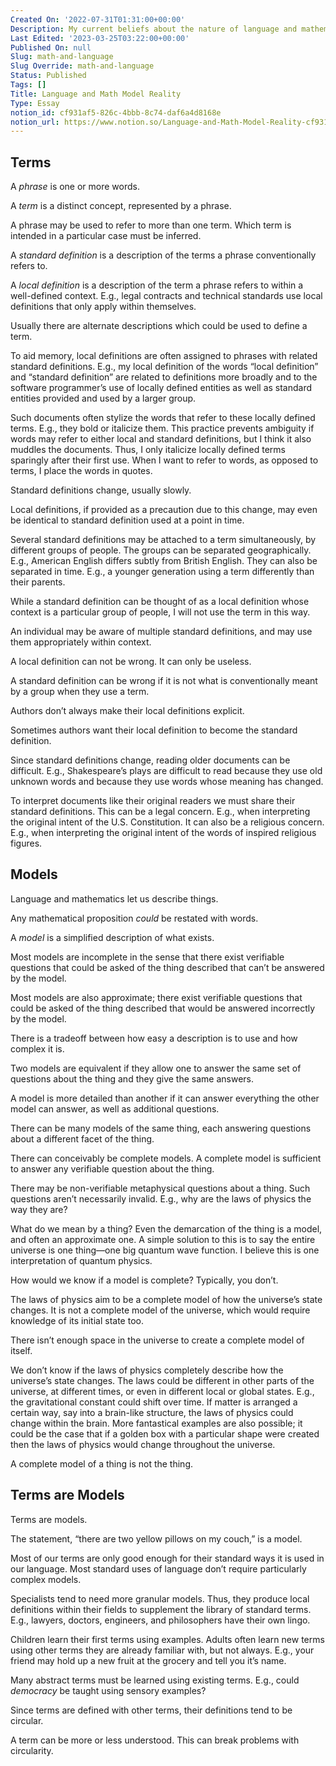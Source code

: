 ```yaml
---
Created On: '2022-07-31T01:31:00+00:00'
Description: My current beliefs about the nature of language and mathematics.
Last Edited: '2023-03-25T03:22:00+00:00'
Published On: null
Slug: math-and-language
Slug Override: math-and-language
Status: Published
Tags: []
Title: Language and Math Model Reality
Type: Essay
notion_id: cf931af5-826c-4bbb-8c74-daf6a4d8168e
notion_url: https://www.notion.so/Language-and-Math-Model-Reality-cf931af5826c4bbb8c74daf6a4d8168e
---
```

<h2>Terms</h2>
<p>A <em>phrase</em> is one or more words.</p>
<p>A <em>term</em> is a distinct concept, represented by a phrase.</p>
<p>A phrase may be used to refer to more than one term. Which term is intended in a particular case must be inferred.</p>
<p>A <em>standard definition</em> is a description of the terms a phrase conventionally refers to.</p>
<p>A <em>local definition</em> is a description of the term a phrase refers to within a well-defined context. E.g., legal contracts and technical standards use local definitions that only apply within themselves.</p>
<p>Usually there are alternate descriptions which could be used to define a term.</p>
<p>To aid memory, local definitions are often assigned to phrases with related standard definitions. E.g., my local definition of the words “local definition” and “standard definition” are related to definitions more broadly and to the software programmer’s use of locally defined entities as well as standard entities provided and used by a larger group.</p>
<p>Such documents often stylize the words that refer to these locally defined terms. E.g., they bold or italicize them. This practice prevents ambiguity if words may refer to either local and standard definitions, but I think it also muddles the documents. Thus, I only italicize locally defined terms sparingly after their first use. When I want to refer to words, as opposed to terms, I place the words in quotes.</p>
<p>Standard definitions change, usually slowly.</p>
<p>Local definitions, if provided as a precaution due to this change, may even be identical to standard definition used at a point in time.</p>
<p>Several standard definitions may be attached to a term simultaneously, by different groups of people. The groups can be separated geographically. E.g., American English differs subtly from British English. They can also be separated in time. E.g., a younger generation using a term differently than their parents.</p>
<p>While a standard definition can be thought of as a local definition whose context is a particular group of people, I will not use the term in this way.</p>
<p>An individual may be aware of multiple standard definitions, and may use them appropriately within context.</p>
<p>A local definition can not be wrong. It can only be useless.</p>
<p>A standard definition can be wrong if it is not what is conventionally meant by a group when they use a term.</p>
<p>Authors don’t always make their local definitions explicit.</p>
<p>Sometimes authors want their local definition to become the standard definition.</p>
<p>Since standard definitions change, reading older documents can be difficult. E.g., Shakespeare’s plays are difficult to read because they use old unknown words and because they use words whose meaning has changed.</p>
<p>To interpret documents like their original readers we must share their standard definitions. This can be a legal concern. E.g., when interpreting the original intent of the U.S. Constitution. It can also be a religious concern. E.g., when interpreting the original intent of the words of inspired religious figures.</p>
<h2>Models</h2>
<p>Language and mathematics let us describe things.</p>
<p>Any mathematical proposition <em>could</em> be restated with words.</p>
<p>A <em>model</em> is a simplified description of what exists.</p>
<p>Most models are incomplete in the sense that there exist verifiable questions that could be asked of the thing described that can’t be answered by the model.</p>
<p>Most models are also approximate; there exist verifiable questions that could be asked of the thing described that would be answered incorrectly by the model.</p>
<p>There is a tradeoff between how easy a description is to use and how complex it is.</p>
<p>Two models are equivalent if they allow one to answer the same set of questions about the thing and they give the same answers.</p>
<p>A model is more detailed than another if it can answer everything the other model can answer, as well as additional questions.</p>
<p>There can be many models of the same thing, each answering questions about a different facet of the thing.</p>
<p>There can conceivably be complete models. A complete model is sufficient to answer any verifiable question about the thing.</p>
<p>There may be non-verifiable metaphysical questions about a thing. Such questions aren’t necessarily invalid. E.g., why are the laws of physics the way they are?</p>
<p>What do we mean by a thing? Even the demarcation of the thing is a model, and often an approximate one. A simple solution to this is to say the entire universe is one thing—one big quantum wave function. I believe this is one interpretation of quantum physics.</p>
<p>How would we know if a model is complete? Typically, you don’t.</p>
<p>The laws of physics aim to be a complete model of how the universe’s state changes. It is not a complete model of the universe, which would require knowledge of its initial state too.</p>
<p>There isn’t enough space in the universe to create a complete model of itself.</p>
<p>We don’t know if the laws of physics completely describe how the universe’s state changes. The laws could be different in other parts of the universe, at different times, or even in different local or global states. E.g., the gravitational constant could shift over time. If matter is arranged a certain way, say into a brain-like structure, the laws of physics could change within the brain. More fantastical examples are also possible; it could be the case that if a golden box with a particular shape were created then the laws of physics would change throughout the universe.</p>
<p>A complete model of a thing is not the thing.</p>
<h2>Terms are Models</h2>
<p>Terms are models.</p>
<p>The statement, “there are two yellow pillows on my couch,” is a model.</p>
<p>Most of our terms are only good enough for their standard ways it is used in our language. Most standard uses of language don’t require particularly complex models.</p>
<p>Specialists tend to need more granular models. Thus, they produce local definitions within their fields to supplement the library of standard terms. E.g., lawyers, doctors, engineers, and philosophers have their own lingo.</p>
<p>Children learn their first terms using examples. Adults often learn new terms using other terms they are already familiar with, but not always. E.g., your friend may hold up a new fruit at the grocery and tell you it’s name.</p>
<p>Many abstract terms must be learned using existing terms. E.g., could <em>democracy</em> be taught using sensory examples?</p>
<p>Since terms are defined with other terms, their definitions tend to be circular.</p>
<p>A term can be more or less understood. This can break problems with circularity.</p>

